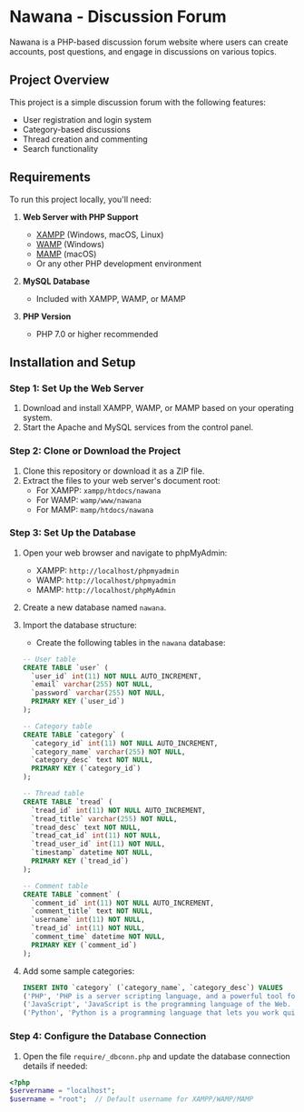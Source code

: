 # Nawana - Discussion Forum

Nawana is a PHP-based discussion forum website where users can create accounts, post questions, and engage in discussions on various topics.

## Project Overview

This project is a simple discussion forum with the following features:
- User registration and login system
- Category-based discussions
- Thread creation and commenting
- Search functionality

## Requirements

To run this project locally, you'll need:

1. **Web Server with PHP Support**
   - [XAMPP](https://www.apachefriends.org/index.html) (Windows, macOS, Linux)
   - [WAMP](https://www.wampserver.com/en/) (Windows)
   - [MAMP](https://www.mamp.info/) (macOS)
   - Or any other PHP development environment

2. **MySQL Database**
   - Included with XAMPP, WAMP, or MAMP

3. **PHP Version**
   - PHP 7.0 or higher recommended

## Installation and Setup

### Step 1: Set Up the Web Server

1. Download and install XAMPP, WAMP, or MAMP based on your operating system.
2. Start the Apache and MySQL services from the control panel.

### Step 2: Clone or Download the Project

1. Clone this repository or download it as a ZIP file.
2. Extract the files to your web server's document root:
   - For XAMPP: `xampp/htdocs/nawana`
   - For WAMP: `wamp/www/nawana`
   - For MAMP: `mamp/htdocs/nawana`

### Step 3: Set Up the Database

1. Open your web browser and navigate to phpMyAdmin:
   - XAMPP: `http://localhost/phpmyadmin`
   - WAMP: `http://localhost/phpmyadmin`
   - MAMP: `http://localhost/phpMyAdmin`

2. Create a new database named `nawana`.

3. Import the database structure:
   - Create the following tables in the `nawana` database:

   ```sql
   -- User table
   CREATE TABLE `user` (
     `user_id` int(11) NOT NULL AUTO_INCREMENT,
     `email` varchar(255) NOT NULL,
     `password` varchar(255) NOT NULL,
     PRIMARY KEY (`user_id`)
   );

   -- Category table
   CREATE TABLE `category` (
     `category_id` int(11) NOT NULL AUTO_INCREMENT,
     `category_name` varchar(255) NOT NULL,
     `category_desc` text NOT NULL,
     PRIMARY KEY (`category_id`)
   );

   -- Thread table
   CREATE TABLE `tread` (
     `tread_id` int(11) NOT NULL AUTO_INCREMENT,
     `tread_title` varchar(255) NOT NULL,
     `tread_desc` text NOT NULL,
     `tread_cat_id` int(11) NOT NULL,
     `tread_user_id` int(11) NOT NULL,
     `timestamp` datetime NOT NULL,
     PRIMARY KEY (`tread_id`)
   );

   -- Comment table
   CREATE TABLE `comment` (
     `comment_id` int(11) NOT NULL AUTO_INCREMENT,
     `comment_title` text NOT NULL,
     `username` int(11) NOT NULL,
     `tread_id` int(11) NOT NULL,
     `comment_time` datetime NOT NULL,
     PRIMARY KEY (`comment_id`)
   );
   ```

4. Add some sample categories:
   ```sql
   INSERT INTO `category` (`category_name`, `category_desc`) VALUES
   ('PHP', 'PHP is a server scripting language, and a powerful tool for making dynamic and interactive Web pages.'),
   ('JavaScript', 'JavaScript is the programming language of the Web. It is used to make web pages interactive.'),
   ('Python', 'Python is a programming language that lets you work quickly and integrate systems more effectively.');
   ```

### Step 4: Configure the Database Connection

1. Open the file `require/_dbconn.php` and update the database connection details if needed:

```php
<?php
$servername = "localhost";
$username = "root";  // Default username for XAMPP/WAMP/MAMP
